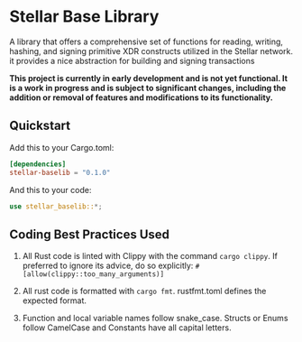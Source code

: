 # Stellar Base Library

A library that offers a comprehensive set of functions for reading, writing, hashing, and signing primitive XDR constructs utilized in the Stellar network. it provides a nice abstraction for building and signing transactions

**This project is currently in early development and is not yet functional. It is a work in progress and is subject to significant changes, including the addition or removal of features and modifications to its functionality.**

## Quickstart

Add this to your Cargo.toml:

```toml
[dependencies]
stellar-baselib = "0.1.0"
```

And this to your code:

```rust
use stellar_baselib::*;
```

## Coding Best Practices Used

1. All Rust code is linted with Clippy with the command `cargo clippy`. If preferred to ignore its advice, do so explicitly:
   `#[allow(clippy::too_many_arguments)]`

2. All rust code is formatted with `cargo fmt`. rustfmt.toml defines the expected format.

3. Function and local variable names follow snake_case. Structs or Enums follow CamelCase and Constants have all capital letters.

